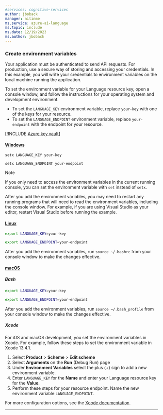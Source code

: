 ```yaml
---
#services: cognitive-services
author: jboback
manager: nitinme
ms.service: azure-ai-language
ms.topic: include
ms.date: 12/19/2023
ms.author: jboback
---
```


### Create environment variables 

Your application must be authenticated to send API requests. For production, use a secure way of storing and accessing your credentials. In this example, you will write your credentials to environment variables on the local machine running the application.

To set the environment variable for your Language resource key, open a console window, and follow the instructions for your operating system and development environment. 

- To set the `LANGUAGE_KEY` environment variable, replace `your-key` with one of the keys for your resource.
- To set the `LANGUAGE_ENDPOINT` environment variable, replace `your-endpoint` with the endpoint for your resource.

[!INCLUDE [Azure key vault](~/reusable-content/ce-skilling/azure/includes/ai-services/security/azure-key-vault.md)]

#### [Windows](#tab/windows)

```console
setx LANGUAGE_KEY your-key
```

```console
setx LANGUAGE_ENDPOINT your-endpoint
```

> [!NOTE]
> If you only need to access the environment variables in the current running console, you can set the environment variable with `set` instead of `setx`.

After you add the environment variables, you may need to restart any running programs that will need to read the environment variables, including the console window. For example, if you are using Visual Studio as your editor, restart Visual Studio before running the example.

#### [Linux](#tab/linux)

```bash
export LANGUAGE_KEY=your-key
```

```bash
export LANGUAGE_ENDPOINT=your-endpoint
```

After you add the environment variables, run `source ~/.bashrc` from your console window to make the changes effective.

#### [macOS](#tab/macos)

##### Bash

```bash
export LANGUAGE_KEY=your-key
```

```bash
export LANGUAGE_ENDPOINT=your-endpoint
```

After you add the environment variables, run `source ~/.bash_profile` from your console window to make the changes effective.

##### Xcode

For iOS and macOS development, you set the environment variables in Xcode. For example, follow these steps to set the environment variable in Xcode 13.4.1.

1. Select **Product** > **Scheme** > **Edit scheme**
1. Select **Arguments** on the **Run** (Debug Run) page
1. Under **Environment Variables** select the plus (+) sign to add a new environment variable. 
1. Enter `LANGUAGE_KEY` for the **Name** and enter your Language resource key for the **Value**.
1. Perform these steps for your resource endpoint. Name the new environment variable `LANGUAGE_ENDPOINT`.

For more configuration options, see the [Xcode documentation](https://help.apple.com/xcode/#/dev745c5c974).

---
